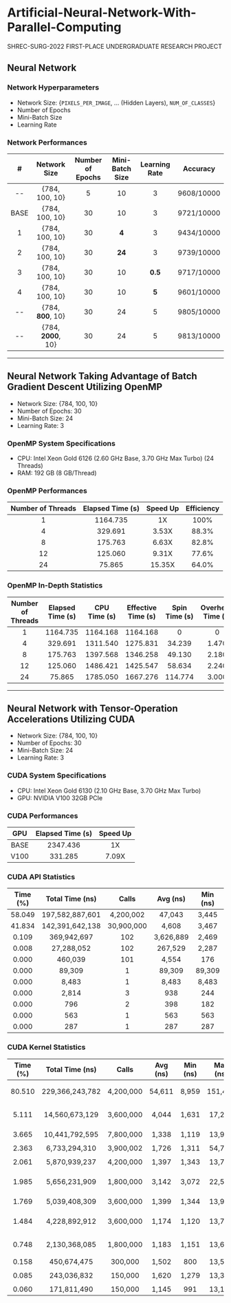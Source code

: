 # Artificial-Neural-Network-With-Parallel-Computing

SHREC-SURG-2022 FIRST-PLACE UNDERGRADUATE RESEARCH PROJECT

## Neural Network

### Network Hyperparameters

* Network Size: {`PIXELS_PER_IMAGE`, ... (Hidden Layers), `NUM_OF_CLASSES`}
* Number of Epochs
* Mini-Batch Size
* Learning Rate

### Network Performances

|   #  |     Network Size    | Number of Epochs | Mini-Batch Size | Learning Rate |  Accuracy  |
| :--: | :-----------------: | :--------------: | :-------------: | :-----------: | :--------: |
|  --  |    {784, 100, 10}   |         5        |        10       |       3       | 9608/10000 |
| BASE |    {784, 100, 10}   |        30        |        10       |       3       | 9721/10000 |
|   1  |    {784, 100, 10}   |        30        |      **4**      |       3       | 9434/10000 |
|   2  |    {784, 100, 10}   |        30        |      **24**     |       3       | 9739/10000 |
|   3  |    {784, 100, 10}   |        30        |        10       |    **0.5**    | 9717/10000 |
|   4  |    {784, 100, 10}   |        30        |        10       |     **5**     | 9601/10000 |
|  --  |  {784, **800**, 10} |        30        |        24       |       5       | 9805/10000 |
|  --  | {784, **2000**, 10} |        30        |        24       |       5       | 9813/10000 |

---

## Neural Network Taking Advantage of Batch Gradient Descent Utilizing OpenMP

* Network Size: {784, 100, 10}
* Number of Epochs: 30
* Mini-Batch Size: 24
* Learning Rate: 3

### OpenMP System Specifications

* CPU: Intel Xeon Gold 6126 (2.60 GHz Base, 3.70 GHz Max Turbo) (24 Threads)
* RAM: 192 GB (8 GB/Thread)

### OpenMP Performances

| Number of Threads | Elapsed Time (s) | Speed Up | Efficiency |
| :---------------: | :--------------: | :------: | :--------: |
|         1         |     1164.735     |    1X    |    100%    |
|         4         |      329.691     |   3.53X  |    88.3%   |
|         8         |      175.763     |   6.63X  |    82.8%   |
|         12        |      125.060     |   9.31X  |    77.6%   |
|         24        |      75.865      |  15.35X  |    64.0%   |

### OpenMP In-Depth Statistics

| Number of Threads | Elapsed Time (s) | CPU Time (s) | Effective Time (s) | Spin Time (s) | Overhead Time (s) |
| :---------------: | :--------------: | :----------: | :----------------: | :-----------: | :---------------: |
|         1         |     1164.735     |   1164.168   |      1164.168      |       0       |         0         |
|         4         |      329.691     |   1311.540   |      1275.831      |     34.239    |       1.470       |
|         8         |      175.763     |   1397.568   |      1346.258      |     49.130    |       2.180       |
|         12        |      125.060     |   1486.421   |      1425.547      |     58.634    |       2.240       |
|         24        |      75.865      |   1785.050   |      1667.276      |    114.774    |       3.000       |

---

## Neural Network with Tensor-Operation Accelerations Utilizing CUDA

* Network Size: {784, 100, 10}
* Number of Epochs: 30
* Mini-Batch Size: 24
* Learning Rate: 3

### CUDA System Specifications

* CPU: Intel Xeon Gold 6130 (2.10 GHz Base, 3.70 GHz Max Turbo)
* GPU: NVIDIA V100 32GB PCIe

### CUDA Performances

| GPU  | Elapsed Time (s) | Speed Up |
| :--: | :--------------: | :------: |
| BASE |     2347.436     |    1X    |
| V100 |      331.285     |   7.09X  |

### CUDA API Statistics

| Time (%) | Total Time (ns) |    Calls   |  Avg (ns) | Min (ns) |   Max (ns)  |         Name         |
| :------: | :-------------: | :--------: | :-------: | :------: | :---------: | :------------------: |
|  58.049  | 197,582,887,601 |  4,200,002 |   47,043  |   3,445  | 106,218,542 |      cudaMemcpy      |
|  41.834  | 142,391,642,138 | 30,900,000 |   4,608   |   3,467  |  10,034,909 |   cudaLaunchKernel   |
|   0.109  |   369,942,697   |     102    | 3,626,889 |   2,469  | 360,667,929 |      cudaMalloc      |
|   0.008  |    27,288,052   |     102    |  267,529  |   2,287  |  13,413,120 |       cudaFree       |
|   0.000  |     460,039     |     101    |   4,554   |    176   |   205,218   | cuDeviceGetAttribute |
|   0.000  |      89,309     |      1     |   89,309  |  89,309  |    89,309   |    cuDeviceGetName   |
|   0.000  |      8,483      |      1     |   8,483   |   8,483  |    8,483    |  cuDeviceGetPCIBusId |
|   0.000  |      2,814      |      3     |    938    |    244   |    2,316    |   cuDeviceGetCount   |
|   0.000  |       796       |      2     |    398    |    182   |     614     |      cuDeviceGet     |
|   0.000  |       563       |      1     |    563    |    563   |     563     |   cuDeviceTotalMem   |
|   0.000  |       287       |      1     |    287    |    287   |     287     |    cuDeviceGetUuid   |

### CUDA Kernel Statistics

| Time (%) | Total Time (ns) |   Calls   | Avg (ns) | Min (ns) | Max (ns) |                                               Name                                               |
| :------: | :-------------: | :-------: | :------: | :------: | :------: | :----------------------------------------------------------------------------------------------: |
|  80.510  | 229,366,243,782 | 4,200,000 |  54,611  |   8,959  |  151,423 |     `dotMatrixVector_(unsigned int, unsigned int, double const *, double const *, double *)`     |
|   5.111  |  14,560,673,129 | 3,600,000 |   4,044  |   1,631  |  17,279  | `dotVectorsWithMatrixOut_(unsigned int, unsigned int, double const *, double const *, double *)` |
|   3.665  |  10,441,792,595 | 7,800,000 |   1,338  |   1,119  |  13,920  |                  `add_(unsigned int, double const *, double const *, double *)`                  |
|   2.363  |  6,733,294,310  | 3,900,002 |   1,726  |   1,311  |  54,784  |                                         CUDA memcpy HtoD                                         |
|   2.061  |  5,870,939,237  | 4,200,000 |   1,397  |   1,343  |  13,728  |                        `sigmoid_(unsigned int, double const *, double *)`                        |
|   1.985  |  5,656,231,909  | 1,800,000 |   3,142  |   3,072  |  22,528  |     `dotVectorMatrix_(unsigned int, unsigned int, double const *, double const *, double *)`     |
|   1.769  |  5,039,408,309  | 3,600,000 |   1,399  |   1,344  |  13,919  |                      `sigmoidPrime_(unsigned int, double const *, double *)`                     |
|   1.484  |  4,228,892,912  | 3,600,000 |   1,174  |   1,120  |  13,760  |                `multiply_(unsigned int, double const *, double const *, double *)`               |
|   0.748  |  2,130,368,085  | 1,800,000 |   1,183  |   1,151  |  13,632  |                `subtract_(unsigned int, double const *, double const *, double *)`               |
|   0.158  |   450,674,475   |  300,000  |   1,502  |    800   |  13,504  |                                         CUDA memcpy DtoH                                         |
|   0.085  |   243,036,832   |  150,000  |   1,620  |   1,279  |  13,344  |               `reduceCost_(unsigned int, double, double, double const *, double *)`              |
|   0.060  |   171,811,490   |  150,000  |   1,145  |    991   |  13,120  |                                  `zero_(unsigned int, double *)`                                 |

